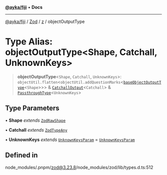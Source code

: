 [**@ayka/fiji**](../../../../../README.md) • **Docs**

***

[@ayka/fiji](../../../../../globals.md) / [Zod](../../../README.md) / [z](../README.md) / objectOutputType

# Type Alias: objectOutputType\<Shape, Catchall, UnknownKeys\>

> **objectOutputType**\<`Shape`, `Catchall`, `UnknownKeys`\>: `objectUtil.flatten`\<`objectUtil.addQuestionMarks`\<[`baseObjectOutputType`](baseObjectOutputType.md)\<`Shape`\>\>\> & [`CatchallOutput`](CatchallOutput.md)\<`Catchall`\> & [`PassthroughType`](PassthroughType.md)\<`UnknownKeys`\>

## Type Parameters

• **Shape** *extends* [`ZodRawShape`](ZodRawShape.md)

• **Catchall** *extends* [`ZodTypeAny`](ZodTypeAny.md)

• **UnknownKeys** *extends* [`UnknownKeysParam`](UnknownKeysParam.md) = [`UnknownKeysParam`](UnknownKeysParam.md)

## Defined in

node\_modules/.pnpm/zod@3.23.8/node\_modules/zod/lib/types.d.ts:512
